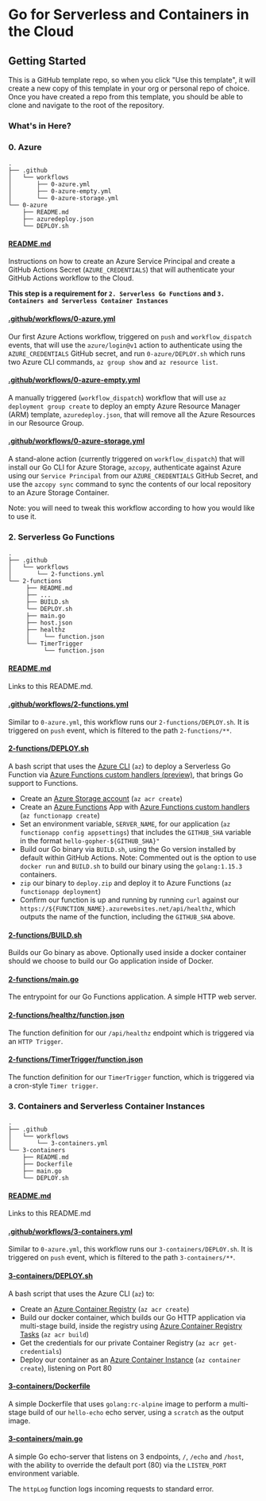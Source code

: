 # Go for Serverless and Containers in the Cloud

## Getting Started
This is a GitHub template repo, so when you click "Use this template", it will create a new copy of this 
template in your org or personal repo of choice. Once you have created a repo from this template, you 
should be able to clone and navigate to the root of the repository.

### What's in Here?

### 0. Azure

```shell script
.
├── .github
│   └── workflows
│       ├── 0-azure.yml
│       ├── 0-azure-empty.yml
│       └── 0-azure-storage.yml
└── 0-azure
    ├── README.md
    ├── azuredeploy.json
    └── DEPLOY.sh
```

#### [README.md](./README.md)

Instructions on how to create an Azure Service Principal and create a GitHub Actions Secret (`AZURE_CREDENTIALS`) that will authenticate your GitHub Actions workflow to the Cloud.

**This step is a requirement for `2. Serverless Go Functions` and `3. Containers and Serverless Container Instances`**

#### [.github/workflows/0-azure.yml](./.github/workflows/0-azure.yml)

Our first Azure Actions workflow, triggered on `push` and `workflow_dispatch` events, that will use the `azure/login@v1` action to authenticate using the `AZURE_CREDENTIALS` GitHub secret, and run `0-azure/DEPLOY.sh` which runs two Azure CLI commands, `az group show` and `az resource list`.

#### [.github/workflows/0-azure-empty.yml](./.github/workflows/0-azure-empty.yml)

A manually triggered (`workflow_dispatch`) workflow that will use `az deployment group create` to deploy an empty Azure Resource Manager (ARM) template, `azuredeploy.json`, that will remove all the Azure Resources in our Resource Group.

#### [.github/workflows/0-azure-storage.yml](./.github/workflows/0-azure-storage.yml)

A stand-alone action (currently triggered on `workflow_dispatch`) that will install our Go CLI for Azure Storage, `azcopy`, authenticate against Azure using our `Service Principal` from our `AZURE_CREDENTIALS` GitHub Secret, and use the `azcopy sync` command to sync the contents of our local repository to an Azure Storage Container. 

Note: you will need to tweak this workflow according to how you would like to use it.

### 2. Serverless Go Functions

```shell script
.
├── .github
│   └── workflows
│       └── 2-functions.yml
└── 2-functions
     ├── README.md
     ├── ...
     ├── BUILD.sh
     └── DEPLOY.sh
     ├── main.go
     ├── host.json
     ├── healthz
     │    └── function.json
     └── TimerTrigger
          └── function.json
```

#### [README.md](./README.md)

Links to this README.md.

#### [.github/workflows/2-functions.yml](./.github/workflows/2-functions.yml)

Similar to `0-azure.yml`, this workflow runs our `2-functions/DEPLOY.sh`. It is triggered on `push` event, which is filtered to the path `2-functions/**`.

#### [2-functions/DEPLOY.sh](./2-functions/DEPLOY.sh)

A bash script that uses the [Azure CLI](https://docs.microsoft.com/en-us/cli/azure/what-is-azure-cli) (`az`) to deploy a Serverless Go Function via [Azure Functions custom handlers (preview)](https://docs.microsoft.com/en-us/azure/azure-functions/functions-custom-handlers), that brings Go support to Functions.

- Create an [Azure Storage account](https://docs.microsoft.com/en-us/azure/storage/common/storage-account-create?tabs=azure-cli) (`az acr create`)
- Create an [Azure Functions](https://docs.microsoft.com/en-us/azure/azure-functions/functions-overview) App with [Azure Functions custom handlers](https://docs.microsoft.com/en-us/azure/azure-functions/functions-custom-handlers) (`az functionapp create`)
- Set an environment variable, `SERVER_NAME`, for our application (`az functionapp config appsettings`) that includes the `GITHUB_SHA` variable in the format `hello-gopher-${GITHUB_SHA}"`
- Build our Go binary via `BUILD.sh`, using the Go version installed by default within GitHub Actions. Note: Commented out is the option to use `docker run` and `BUILD.sh` to build our binary using the `golang:1.15.3` containers.
- `zip` our binary to `deploy.zip` and deploy it to Azure Functions (`az functionapp deployment`)
- Confirm our function is up and running by running `curl` against our `https://${FUNCTION_NAME}.azurewebsites.net/api/healthz`, which outputs the name of the function, including the `GITHUB_SHA` above.

#### [2-functions/BUILD.sh](./2-functions/BUILD.sh)

Builds our Go binary as above. Optionally used inside a docker container should we choose to build our Go application inside of Docker.

#### [2-functions/main.go](./2-functions/main.go)

The entrypoint for our Go Functions application. A simple HTTP web server.

#### [2-functions/healthz/function.json](./2-functions/healthz/function.json)

The function definition for our `/api/healthz` endpoint which is triggered via an `HTTP Trigger`.

#### [2-functions/TimerTrigger/function.json](./2-functions/TimerTrigger/function.json)

The function definition for our `TimerTrigger` function, which is triggered via a cron-style `Timer trigger`.

### 3. Containers and Serverless Container Instances

```shell script
.
├── .github
│   └── workflows
│       └── 3-containers.yml
└── 3-containers
    ├── README.md
    ├── Dockerfile
    ├── main.go   
    └── DEPLOY.sh
```

#### [README.md](./README.md)

Links to this README.md

#### [.github/workflows/3-containers.yml](./.github/workflows/3-containers.yml)

Similar to `0-azure.yml`, this workflow runs our `3-containers/DEPLOY.sh`. It is triggered on `push` event, which is filtered to the path `3-containers/**`.

#### [3-containers/DEPLOY.sh](./3-containers/DEPLOY.sh)

A bash script that uses the Azure CLI (`az`) to:

- Create an [Azure Container Registry](https://docs.microsoft.com/en-us/azure/container-registry/container-registry-get-started-portal) (`az acr create`)
- Build our docker container, which builds our Go HTTP application via multi-stage build, inside the registry using [Azure Container Registry Tasks](https://docs.microsoft.com/en-us/azure/container-registry/container-registry-quickstart-task-cli) (`az acr build`)
- Get the credentials for our private Container Registry (`az acr get-credentials`)
- Deploy our container as an [Azure Container Instance](https://docs.microsoft.com/en-us/azure/container-instances/container-instances-quickstart) (`az container create`), listening on Port 80

#### [3-containers/Dockerfile](./3-containers/Dockerfile)

A simple Dockerfile that uses `golang:rc-alpine` image to perform a multi-stage build of our `hello-echo` echo server, using a `scratch` as the output image.

#### [3-containers/main.go](./3-containers/main.go)

A simple Go echo-server that listens on 3 endpoints, `/`, `/echo` and `/host`, with the ability to override the default port (80) via the `LISTEN_PORT` environment variable.

The `httpLog` function logs incoming requests to standard error.
